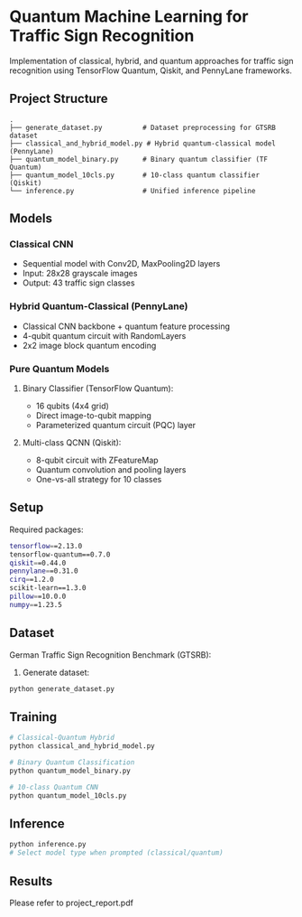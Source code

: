 # Quantum Machine Learning for Traffic Sign Recognition

Implementation of classical, hybrid, and quantum approaches for traffic sign recognition using TensorFlow Quantum, Qiskit, and PennyLane frameworks.

## Project Structure

```
.
├── generate_dataset.py          # Dataset preprocessing for GTSRB dataset
├── classical_and_hybrid_model.py # Hybrid quantum-classical model (PennyLane)
├── quantum_model_binary.py      # Binary quantum classifier (TF Quantum)
├── quantum_model_10cls.py       # 10-class quantum classifier (Qiskit)
└── inference.py                 # Unified inference pipeline
```

## Models

### Classical CNN
- Sequential model with Conv2D, MaxPooling2D layers
- Input: 28x28 grayscale images
- Output: 43 traffic sign classes

### Hybrid Quantum-Classical (PennyLane)
- Classical CNN backbone + quantum feature processing
- 4-qubit quantum circuit with RandomLayers
- 2x2 image block quantum encoding

### Pure Quantum Models
1. Binary Classifier (TensorFlow Quantum):
   - 16 qubits (4x4 grid)
   - Direct image-to-qubit mapping
   - Parameterized quantum circuit (PQC) layer

2. Multi-class QCNN (Qiskit):
   - 8-qubit circuit with ZFeatureMap
   - Quantum convolution and pooling layers
   - One-vs-all strategy for 10 classes

## Setup

Required packages:
```bash
tensorflow==2.13.0
tensorflow-quantum==0.7.0
qiskit==0.44.0
pennylane==0.31.0
cirq==1.2.0
scikit-learn==1.3.0
pillow==10.0.0
numpy==1.23.5
```

## Dataset

German Traffic Sign Recognition Benchmark (GTSRB):
1. Generate dataset:
```bash
python generate_dataset.py
```

## Training

```bash
# Classical-Quantum Hybrid
python classical_and_hybrid_model.py

# Binary Quantum Classification
python quantum_model_binary.py

# 10-class Quantum CNN
python quantum_model_10cls.py
```

## Inference

```bash
python inference.py
# Select model type when prompted (classical/quantum)
```

## Results
Please refer to project_report.pdf

